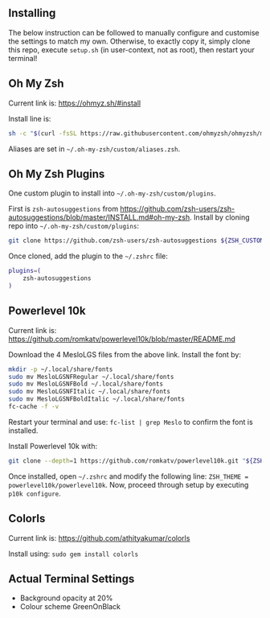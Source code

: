 ## Installing

The below instruction can be followed to manually configure and customise the settings to match my own. Otherwise, to exactly copy it, simply clone this repo, execute `setup.sh` (in user-context, not as root), then restart your terminal!

## Oh My Zsh
Current link is: https://ohmyz.sh/#install

Install line is:
```bash
sh -c "$(curl -fsSL https://raw.githubusercontent.com/ohmyzsh/ohmyzsh/master/tools/install.sh)"
```

Aliases are set in `~/.oh-my-zsh/custom/aliases.zsh`.
## Oh My Zsh Plugins
One custom plugin to install into `~/.oh-my-zsh/custom/plugins`. 

First is `zsh-autosuggestions` from https://github.com/zsh-users/zsh-autosuggestions/blob/master/INSTALL.md#oh-my-zsh. Install by cloning repo into `~/.oh-my-zsh/custom/plugins`:
```bash
git clone https://github.com/zsh-users/zsh-autosuggestions ${ZSH_CUSTOM:-~/.oh-my-zsh/custom}/plugins/zsh-autosuggestions
```
Once cloned, add the plugin to the `~/.zshrc` file:
```bash
plugins=(
	zsh-autosuggestions
)
```

## Powerlevel 10k
Current link is: https://github.com/romkatv/powerlevel10k/blob/master/README.md

Download the 4 MesloLGS files from the above link. Install the font by:
```bash
mkdir -p ~/.local/share/fonts
sudo mv MesloLGSNFRegular ~/.local/share/fonts
sudo mv MesloLGSNFBold ~/.local/share/fonts
sudo mv MesloLGSNFItalic ~/.local/share/fonts
sudo mv MesloLGSNFBoldItalic ~/.local/share/fonts
fc-cache -f -v
```
Restart your terminal and use: `fc-list | grep Meslo` to confirm the font is installed.

Install Powerlevel 10k with:
```bash
git clone --depth=1 https://github.com/romkatv/powerlevel10k.git "${ZSH_CUSTOM:-$HOME/.oh-my-zsh/custom}/themes/powerlevel10k"
```
Once installed, open `~/.zshrc` and modify the following line:
`ZSH_THEME = powerlevel10k/powerlevel10k`. Now, proceed through setup by executing `p10k configure`.

## Colorls
Current link is: https://github.com/athityakumar/colorls

Install using:
`sudo gem install colorls`

## Actual Terminal Settings
- Background opacity at 20%
- Colour scheme GreenOnBlack
